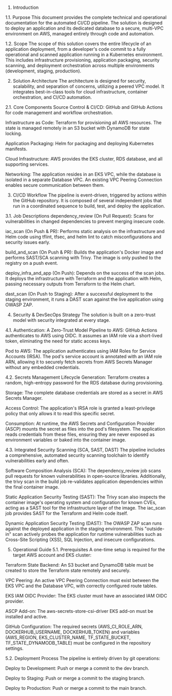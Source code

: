 1. Introduction
   
1.1. Purpose
This document provides the complete technical and operational documentation for the automated CI/CD pipeline. The solution is designed to deploy an application and its dedicated database to a secure, multi-VPC environment on AWS, managed entirely through code and automation.

1.2. Scope
The scope of this solution covers the entire lifecycle of an application deployment, from a developer's code commit to a fully operational and scanned application running in a Kubernetes environment. This includes infrastructure provisioning, application packaging, security scanning, and deployment orchestration across multiple environments (development, staging, production).

2. Solution Architecture
The architecture is designed for security, scalability, and separation of concerns, utilizing a peered VPC model. It integrates best-in-class tools for cloud infrastructure, container orchestration, and CI/CD automation.

2.1. Core Components
Source Control & CI/CD: GitHub and GitHub Actions for code management and workflow orchestration.

Infrastructure as Code: Terraform for provisioning all AWS resources. The state is managed remotely in an S3 bucket with DynamoDB for state locking.

Application Packaging: Helm for packaging and deploying Kubernetes manifests.

Cloud Infrastructure: AWS provides the EKS cluster, RDS database, and all supporting services.

Networking: The application resides in an EKS VPC, while the database is isolated in a separate Database VPC. An existing VPC Peering Connection enables secure communication between them.

3. CI/CD Workflow
The pipeline is event-driven, triggered by actions within the GitHub repository. It is composed of several independent jobs that run in a coordinated sequence to build, test, and deploy the application.

3.1. Job Descriptions
dependency_review (On Pull Request): Scans for vulnerabilities in changed dependencies to prevent merging insecure code.

iac_scan (On Push & PR): Performs static analysis on the infrastructure and Helm code using tflint, tfsec, and helm lint to catch misconfigurations and security issues early.

build_and_scan (On Push & PR): Builds the application's Docker image and performs SAST/SCA scanning with Trivy. The image is only pushed to the registry on a push event.

deploy_infra_and_app (On Push): Depends on the success of the scan jobs. It deploys the infrastructure with Terraform and the application with Helm, passing necessary outputs from Terraform to the Helm chart.

dast_scan (On Push to Staging): After a successful deployment to the staging environment, it runs a DAST scan against the live application using OWASP ZAP.

4. Security & DevSecOps Strategy
The solution is built on a zero-trust model with security integrated at every stage.

4.1. Authentication: A Zero-Trust Model
Pipeline to AWS: GitHub Actions authenticates to AWS using OIDC. It assumes an IAM role via a short-lived token, eliminating the need for static access keys.

Pod to AWS: The application authenticates using IAM Roles for Service Accounts (IRSA). The pod's service account is annotated with an IAM role ARN, allowing it to securely fetch secrets from AWS Secrets Manager without any embedded credentials.

4.2. Secrets Management Lifecycle
Generation: Terraform creates a random, high-entropy password for the RDS database during provisioning.

Storage: The complete database credentials are stored as a secret in AWS Secrets Manager.

Access Control: The application's IRSA role is granted a least-privilege policy that only allows it to read this specific secret.

Consumption: At runtime, the AWS Secrets and Configuration Provider (ASCP) mounts the secret as files into the pod's filesystem. The application reads credentials from these files, ensuring they are never exposed as environment variables or baked into the container image.

4.3. Integrated Security Scanning (SCA, SAST, DAST)
The pipeline includes a comprehensive, automated security scanning toolchain to identify vulnerabilities early and often.

Software Composition Analysis (SCA): The dependency_review job scans pull requests for known vulnerabilities in open-source libraries. Additionally, the trivy scan in the build job re-validates application dependencies within the final container image.

Static Application Security Testing (SAST): The Trivy scan also inspects the container image's operating system and configuration for known CVEs, acting as a SAST tool for the infrastructure layer of the image. The iac_scan job provides SAST for the Terraform and Helm code itself.

Dynamic Application Security Testing (DAST): The OWASP ZAP scan runs against the deployed application in the staging environment. This "outside-in" scan actively probes the application for runtime vulnerabilities such as Cross-Site Scripting (XSS), SQL Injection, and insecure configurations.

5. Operational Guide
5.1. Prerequisites
A one-time setup is required for the target AWS account and EKS cluster:

Terraform State Backend: An S3 bucket and DynamoDB table must be created to store the Terraform state remotely and securely.

VPC Peering: An active VPC Peering Connection must exist between the EKS VPC and the Database VPC, with correctly configured route tables.

EKS IAM OIDC Provider: The EKS cluster must have an associated IAM OIDC provider.

ASCP Add-on: The aws-secrets-store-csi-driver EKS add-on must be installed and active.

GitHub Configuration: The required secrets (AWS_CI_ROLE_ARN, DOCKERHUB_USERNAME, DOCKERHUB_TOKEN) and variables (AWS_REGION, EKS_CLUSTER_NAME, TF_STATE_BUCKET, TF_STATE_DYNAMODB_TABLE) must be configured in the repository settings.

5.2. Deployment Process
The pipeline is entirely driven by git operations:

Deploy to Development: Push or merge a commit to the dev branch.

Deploy to Staging: Push or merge a commit to the staging branch.

Deploy to Production: Push or merge a commit to the main branch.

